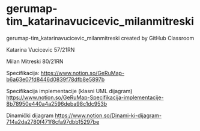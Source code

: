 # gerumap-tim_katarinavucicevic_milanmitreski
gerumap-tim_katarinavucicevic_milanmitreski created by GitHub Classroom

Katarina Vucicevic 57/21RN

Milan Mitreski 80/21RN

Specifikacija:
https://www.notion.so/GeRuMap-b6a63e07fd8446d0839f78dfb8e5897b

Specifikacija implementacije (klasni UML dijagram)
https://www.notion.so/GeRuMap-Specifikacija-implementacije-8b78950e440a4a2596deba98c1dc953b

Dinamički dijagram
https://www.notion.so/Dinami-ki-dijagram-714a2da2780f471f8cfa97dbb15297be
